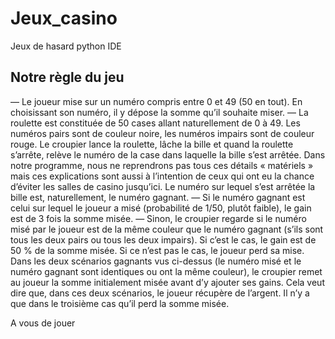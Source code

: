 # Jeux_casino
Jeux de hasard python IDE

## Notre règle du jeu

— Le joueur mise sur un numéro compris entre 0 et 49 (50 en tout). En choisissant
son numéro, il y dépose la somme qu’il souhaite miser.
— La roulette est constituée de 50 cases allant naturellement de 0 à 49. Les numéros
pairs sont de couleur noire, les numéros impairs sont de couleur rouge. Le croupier
lance la roulette, lâche la bille et quand la roulette s’arrête, relève le numéro
de la case dans laquelle la bille s’est arrêtée. Dans notre programme, nous ne
reprendrons pas tous ces détails « matériels » mais ces explications sont aussi à
l’intention de ceux qui ont eu la chance d’éviter les salles de casino jusqu’ici. Le
numéro sur lequel s’est arrêtée la bille est, naturellement, le numéro gagnant.
— Si le numéro gagnant est celui sur lequel le joueur a misé (probabilité de 1/50,
plutôt faible), le gain est de 3 fois la somme misée.
— Sinon, le croupier regarde si le numéro misé par le joueur est de la même couleur
que le numéro gagnant (s’ils sont tous les deux pairs ou tous les deux impairs).
Si c’est le cas, le gain est de 50 % de la somme misée. Si ce n’est pas le cas, le
joueur perd sa mise.
Dans les deux scénarios gagnants vus ci-dessus (le numéro misé et le numéro gagnant sont
identiques ou ont la même couleur), le croupier remet au joueur la somme initialement
misée avant d’y ajouter ses gains. Cela veut dire que, dans ces deux scénarios, le joueur
récupère de l’argent. Il n’y a que dans le troisième cas qu’il perd la somme misée.

A vous de jouer
